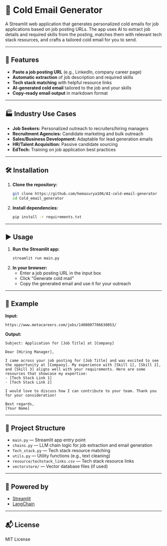 # 📧 Cold Email Generator

A Streamlit web application that generates personalized cold emails for job applications based on job posting URLs. The app uses AI to extract job details and required skills from the posting, matches them with relevant tech stack resources, and crafts a tailored cold email for you to send.

---

## 🚀 Features
- **Paste a job posting URL** (e.g., LinkedIn, company career page)
- **Automatic extraction** of job description and required skills
- **Tech stack matching** with helpful resource links
- **AI-generated cold email** tailored to the job and your skills
- **Copy-ready email output** in markdown format

---

## 🏭 Industry Use Cases
- **Job Seekers:** Personalized outreach to recruiters/hiring managers
- **Recruitment Agencies:** Candidate marketing and bulk outreach
- **Sales/Business Development:** Adaptable for lead generation emails
- **HR/Talent Acquisition:** Passive candidate sourcing
- **EdTech:** Training on job application best practices

---

## 🛠️ Installation

1. **Clone the repository:**
   ```bash
   git clone https://github.com/hemasurya106/AI-cold-email-generator
   cd Cold_email_generator
   ```
2. **Install dependencies:**
   ```bash
   pip install -r requirements.txt
   ```

---

## ▶️ Usage

1. **Run the Streamlit app:**
   ```bash
   streamlit run main.py
   ```
2. **In your browser:**
   - Enter a job posting URL in the input box
   - Click "Generate cold mail"
   - Copy the generated email and use it for your outreach

---

## 📝 Example

**Input:**
```
https://www.metacareers.com/jobs/1408007706638053/
```

**Output:**
```
Subject: Application for [Job Title] at [Company]

Dear [Hiring Manager],

I came across your job posting for [Job Title] and was excited to see the opportunity at [Company]. My experience with [Skill 1], [Skill 2], and [Skill 3] aligns well with your requirements. Here are some resources that showcase my expertise:
- [Tech Stack Link 1]
- [Tech Stack Link 2]

I would love to discuss how I can contribute to your team. Thank you for your consideration!

Best regards,
[Your Name]
```

---

## 📂 Project Structure
- `main.py` — Streamlit app entry point
- `chains.py` — LLM chain logic for job extraction and email generation
- `Tech_stack.py` — Tech stack resource matching
- `utils.py` — Utility functions (e.g., text cleaning)
- `resource/techstack_links.csv` — Tech stack resource links
- `vectorstore/` — Vector database files (if used)

---

## 🤖 Powered by
- [Streamlit](https://streamlit.io/)
- [LangChain](https://python.langchain.com/)

---

## 📬 License
MIT License 
